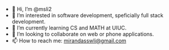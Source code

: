 - 👋 Hi, I’m @msli2
- 👀 I’m interested in software development, speficially full stack development.
- 🌱 I’m currently learning CS and MATH at UIUC.
- 💞️ I’m looking to collaborate on web or phone applications.
- 📫 How to reach me: mirandasswli@gmail.com

<!---
msli2/msli2 is a ✨ special ✨ repository because its `README.md` (this file) appears on your GitHub profile.
You can click the Preview link to take a look at your changes.
--->
